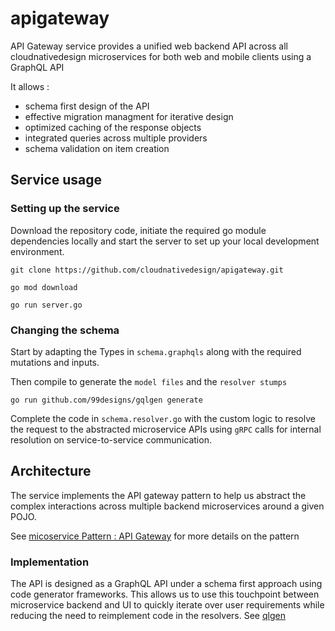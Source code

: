 # apigateway
API Gateway service provides a unified web backend API across all cloudnativedesign microservices for both web and mobile clients using a GraphQL API

It allows :
* schema first design of the API
* effective migration managment for iterative design
* optimized caching of the response objects 
* integrated queries across multiple providers
* schema validation on item creation

## Service usage
### Setting up the service
Download the repository code, initiate the required go module dependencies locally and start the server to set up your local development environment. 

```(shell)
git clone https://github.com/cloudnativedesign/apigateway.git

go mod download

go run server.go
```

### Changing the schema
Start by adapting the Types in `schema.graphqls` along with the required mutations and inputs.

Then compile to generate the `model files` and the `resolver stumps`
```shell
go run github.com/99designs/gqlgen generate
```

Complete the code in `schema.resolver.go` with the custom logic to resolve the request to the abstracted microservice APIs using `gRPC` calls for internal resolution on service-to-service communication.


## Architecture
The service implements the API gateway pattern to help us abstract the complex interactions across multiple backend microservices around a given POJO.

See [micoservice Pattern : API Gateway](https://microservices.io/patterns/apigateway.html) for more details on the pattern

### Implementation
The API is designed as a GraphQL API under a schema first approach using code generator frameworks. This allows us to use this touchpoint between microservice backend and UI to quickly iterate over user requirements while reducing the need to reimplement code in the resolvers. See [qlgen](https://github.com/99designs/gqlgen)



